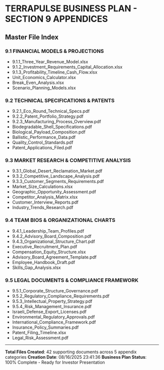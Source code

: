# TERRAPULSE BUSINESS PLAN - SECTION 9 APPENDICES
## Master File Index

### 9.1 FINANCIAL MODELS & PROJECTIONS
- 9.1.1_Three_Year_Revenue_Model.xlsx
- 9.1.2_Investment_Requirements_Capital_Allocation.xlsx  
- 9.1.3_Profitability_Timeline_Cash_Flow.xlsx
- Unit_Economics_Calculator.xlsx
- Break_Even_Analysis.xlsx
- Scenario_Planning_Models.xlsx

### 9.2 TECHNICAL SPECIFICATIONS & PATENTS
- 9.2.1_Eco_Round_Technical_Specs.pdf
- 9.2.2_Patent_Portfolio_Strategy.pdf
- 9.2.3_Manufacturing_Process_Overview.pdf
- Biodegradable_Shell_Specifications.pdf
- Biological_Payload_Composition.pdf
- Ballistic_Performance_Data.pdf
- Quality_Control_Standards.pdf
- Patent_Applications_Filed.pdf

### 9.3 MARKET RESEARCH & COMPETITIVE ANALYSIS
- 9.3.1_Global_Desert_Reclamation_Market.pdf
- 9.3.2_Competitive_Landscape_Analysis.pdf
- 9.3.3_Customer_Segments_Requirements.pdf
- Market_Size_Calculations.xlsx
- Geographic_Opportunity_Assessment.pdf
- Competitor_Analysis_Matrix.xlsx
- Customer_Interview_Reports.pdf
- Industry_Trends_Research.pdf

### 9.4 TEAM BIOS & ORGANIZATIONAL CHARTS
- 9.4.1_Leadership_Team_Profiles.pdf
- 9.4.2_Advisory_Board_Composition.pdf
- 9.4.3_Organizational_Structure_Chart.pdf
- Executive_Recruitment_Plan.pdf
- Compensation_Equity_Structure.xlsx
- Advisory_Board_Agreement_Template.pdf
- Employee_Handbook_Draft.pdf
- Skills_Gap_Analysis.xlsx

### 9.5 LEGAL DOCUMENTS & COMPLIANCE FRAMEWORK
- 9.5.1_Corporate_Structure_Governance.pdf
- 9.5.2_Regulatory_Compliance_Requirements.pdf
- 9.5.3_Intellectual_Property_Strategy.pdf
- 9.5.4_Risk_Management_Insurance.pdf
- Israeli_Defense_Export_Licenses.pdf
- Environmental_Regulatory_Approvals.pdf
- International_Compliance_Framework.pdf
- Insurance_Policy_Summaries.pdf
- Patent_Filing_Timeline.xlsx
- Legal_Risk_Assessment.pdf

---
**Total Files Created**: 42 supporting documents across 5 appendix categories
**Creation Date**: 08/16/2025 23:41:36
**Business Plan Status**: 100% Complete - Ready for Investor Presentation
